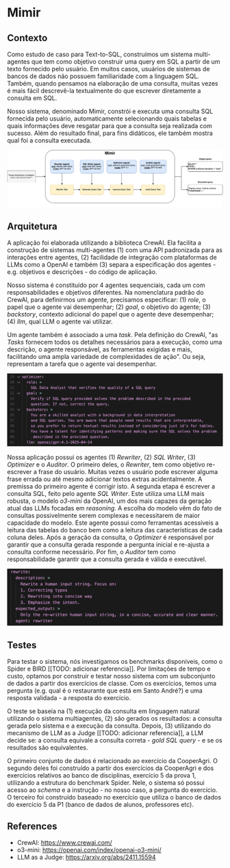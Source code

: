 # Mimir

## Contexto

Como estudo de caso para Text-to-SQL, construímos um sistema multi-agentes que tem como objetivo construir uma query em SQL a partir de um texto fornecido pelo usuário. Em muitos casos, usuários de sistemas de bancos de dados não possuem familiaridade com a linguagem SQL. Também, quando pensamos na elaboração de uma consulta, muitas vezes é mais fácil descrevê-la textualmente do que escrever diretamente a consulta em SQL.

Nosso sistema, denominado Mimir, constrói e executa uma consulta SQL fornecida pelo usuário, automaticamente selecionando quais tabelas e quais informações deve resgatar para que a consulta seja realizada com sucesso. Além do resultado final, para fins didáticos, ele também mostra qual foi a consulta executada.

![Mimir diagrama](./images/multi-agent-diagram.png)

## Arquitetura

A aplicação foi elaborada utilizando a biblioteca CrewAI. Ela facilita a construção de sistemas multi-agentes (1) com uma API padronizada para as interações entre agentes, (2) facilidade de integração com plataformas de LLMs como a OpenAI e também (3) separa a especificação dos agentes - e.g. objetivos e descrições - do código de aplicação.

Nosso sistema é constituído por 4 agentes sequenciais, cada um com responsabilidades e objetivos diferentes. Na nomenclatura padrão do CrewAI, para definirmos um agente, precisamos especificar: (1) *role*, o papel que o agente vai desempenhar; (2) *goal*, o objetivo do agente; (3) *backstory*, contexto adicional do papel que o agente deve desempenhar; (4) *llm*, qual LLM o agente vai utilizar.

Um agente também é associado a uma *task*. Pela definição do CrewAI, "as *Tasks* fornecem todos os detalhes necessários para a execução, como uma descrição, o agente responsável, as ferramentas exigidas e mais, facilitando uma ampla variedade de complexidades de ação". Ou seja, representam a tarefa que o agente vai desempenhar.

![Exemplo da definição de um agente](./images/agent-example.png)

Nossa aplicação possui os agentes (1) *Rewriter*, (2) *SQL Writer*, (3) *Optimizer* e o *Auditor*. O primeiro deles, o *Rewriter*, tem como objetivo re-escrever a frase do usuário. Muitas vezes o usuário pode escrever alguma frase errada ou até mesmo adicionar textos extras acidentalmente. A premissa do primeiro agente é corrigir isto. A segunda etapa é escrever a consulta SQL, feito pelo agente *SQL Writer*. Este utiliza uma LLM mais robusta, o modelo *o3-mini* da OpenAI, um dos mais capazes da geração atual das LLMs focadas em *reasoning*. A escolha do modelo vêm do fato de consultas possivelmente serem complexas e necessitarem de maior capacidade do modelo. Este agente possui como ferramentas acessíveis a leitura das tabelas do banco bem como a leitura das características de cada coluna deles. Após a geração da consulta, o *Optimizer* é responsável por garantir que a consulta gerada responde a pergunta inicial e re-ajusta a consulta conforme necessário. Por fim, o *Auditor* tem como responsabilidade garantir que a consulta gerada é válida e executável.

![Exemplo da definição de uma task](./images/task-example.png)

## Testes

Para testar o sistema, nós investigamos os benchmarks disponíveis, como o Spider e BIRD [[TODO: adicionar referencia]]. Por limitações de tempo e custo, optamos por construir e testar nosso sistema com um subconjunto de dados a partir dos exercícios de classe. Com os exercícios, temos uma pergunta (e.g. qual é o restaurante que está em Santo André?) e uma resposta validada - a resposta do exercício.

O teste se baseia na (1) execução da consulta em linguagem natural utilizando o sistema multiagentes, (2) são gerados os resultados: a consulta gerada pelo sistema e a execução da consulta. Depois, (3) utilizando do mecanismo de LLM as a Judge [[TODO: adicionar referencia]], a LLM decide se: a consulta equivale a consulta correta - *gold SQL query* - e se os resultados são equivalentes.

O primeiro conjunto de dados é relacionado ao exercício da CooperAgri. O segundo deles foi construído a partir dos exercícios da CooperAgri e dos exercícios relativos ao banco de disciplinas, exercício 5 da prova 1, utilizando a estrutura do benchmark Spider. Nele, o sistema só possui acesso ao *schema* e a instrução - no nosso caso, a pergunta do exercício. O terceiro foi construído baseado no exercício que utiliza o banco de dados do exercício 5 da P1 (banco de dados de alunos, professores etc).





## References

* CrewAI: https://www.crewai.com/
* o3-mini: https://openai.com/index/openai-o3-mini/
* LLM as a Judge: https://arxiv.org/abs/2411.15594